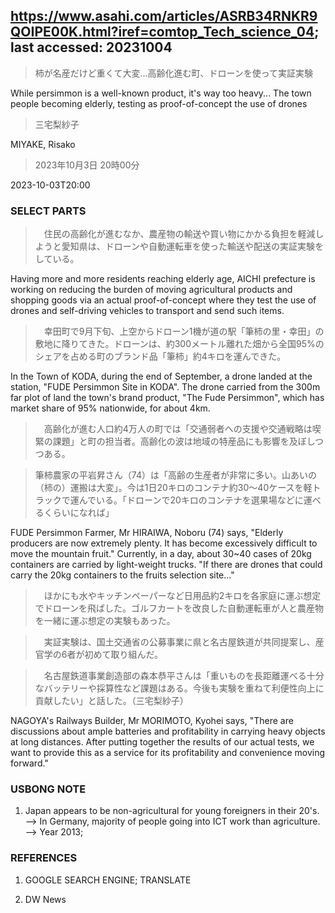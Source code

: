 ## https://www.asahi.com/articles/ASRB34RNKR9QOIPE00K.html?iref=comtop_Tech_science_04; last accessed: 20231004

> 柿が名産だけど重くて大変…高齢化進む町、ドローンを使って実証実験

While persimmon is a well-known product, it's way too heavy... The town people becoming elderly, testing as proof-of-concept the use of drones

> 三宅梨紗子

MIYAKE, Risako

> 2023年10月3日 20時00分

2023-10-03T20:00

### SELECT PARTS

>　住民の高齢化が進むなか、農産物の輸送や買い物にかかる負担を軽減しようと愛知県は、ドローンや自動運転車を使った輸送や配送の実証実験をしている。

Having more and more residents reaching elderly age, AICHI prefecture is working on reducing the burden of moving agricultural products and shopping goods via an actual proof-of-concept where they test the use of drones and self-driving vehicles to transport and send such items.

>　幸田町で9月下旬、上空からドローン1機が道の駅「筆柿の里・幸田」の敷地に降りてきた。ドローンは、約300メートル離れた畑から全国95%のシェアを占める町のブランド品「筆柿」約4キロを運んできた。

In the Town of KODA, during the end of September, a drone landed at the station, "FUDE Persimmon Site in KODA". The drone carried from the 300m far plot of land the town's brand product, "The Fude Persimmon", which has market share of 95% nationwide, for about 4km.

>　高齢化が進む人口約4万人の町では「交通弱者への支援や交通戦略は喫緊の課題」と町の担当者。高齢化の波は地域の特産品にも影響を及ぼしつつある。

> 筆柿農家の平岩昇さん（74）は「高齢の生産者が非常に多い。山あいの（柿の）運搬は大変」。今は1日20キロのコンテナ約30～40ケースを軽トラックで運んでいる。「ドローンで20キロのコンテナを選果場などに運べるくらいになれば」

FUDE Persimmon Farmer, Mr HIRAIWA, Noboru (74) says, "Elderly producers are now extremely plenty. It has become excessively difficult to move the mountain fruit." Currently, in a day, about 30~40 cases of 20kg containers are carried by light-weight trucks. "If there are drones that could carry the 20kg containers to the fruits selection site..."

>　ほかにも水やキッチンペーパーなど日用品約2キロを各家庭に運ぶ想定でドローンを飛ばした。ゴルフカートを改良した自動運転車が人と農産物を一緒に運ぶ想定の実験もあった。

>　実証実験は、国土交通省の公募事業に県と名古屋鉄道が共同提案し、産官学の6者が初めて取り組んだ。

>　名古屋鉄道事業創造部の森本恭平さんは「重いものを長距離運べる十分なバッテリーや採算性など課題はある。今後も実験を重ねて利便性向上に貢献したい」と話した。（三宅梨紗子）

NAGOYA's Railways Builder, Mr MORIMOTO, Kyohei says, "There are discussions about ample batteries and profitability in carrying heavy objects at long distances. After putting together the results of our actual tests, we want to provide this as a service for its profitability and convenience moving forward."

### USBONG NOTE

1) Japan appears to be non-agricultural for young foreigners in their 20's.<br/>
--> In Germany, majority of people going into ICT work than agriculture.<br/>
--> Year 2013;

### REFERENCES

1) GOOGLE SEARCH ENGINE; TRANSLATE

2) DW News
